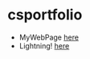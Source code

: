 # csportfolio

* MyWebPage [here](https://schlegelo.github.io/testPage/dogPage2/)
* Lightning! [here](https://schlegelo.github.io/lightning2/)
